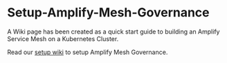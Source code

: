 # Setup-Amplify-Mesh-Governance

A Wiki page has been created as a quick start guide to building an Amplify Service Mesh on a Kubernetes Cluster.

Read our [setup wiki](https://github.com/Axway/Setup-Amplify-Mesh-Governance/wiki) to setup Amplify Mesh Governance. 
